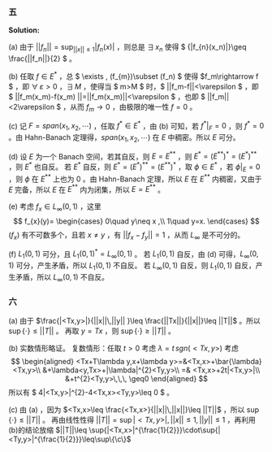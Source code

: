 ### 五

**Solution:**

(a) 由于 $||f_n||=\sup_{||x||\leq1}{|f_n(x)|}$ ，则总是 $\exists\,x_n$ 使得 $ {|f_{n}(x_n)|}\geq \frac{||f_n||}{2} $ 。

(b) 任取 $f\in E^{*}$ ，总 $ \exists \, (f_{m})\subset (f_n) $ 使得 $f_m\rightarrow f $ ，即 $\forall \, \varepsilon >0$ ，$\exists \, M$ ，使得当 $ m>M $ 时，$ ||f_m-f||<\varepsilon $ ，即 $ ||f_m(x_m)-f(x_m) ||=||f_m(x_m)||<\varepsilon $ ，也即 $ ||f_m||<2\varepsilon $ ，从而 $f_m\rightarrow0$ ，由极限的唯一性 $f=0$ 。

(c) 记 $F=span(x_1,x_2,\cdots)$ ，任取 $f^{*}\in E^{*}$ ，由 (b) 可知，若 $f^{*}\big|_{F}=0$ ，则 $f^{*}=0$ 。由 Hahn-Banach 定理得，$span(x_1,x_2,\cdots)$ 在 $E$ 中稠密。所以 $E$ 可分。

(d) 设 $E$ 为一个 Banach 空间，若其自反，则 $E=E^{**}$ ，则 $E^{*}=(E^{**})^{*}=(E^{*})^{**}$ ，则 $E^{*}$ 也自反。
	 若 $E^{*}$ 自反，则 $E^{*}=(E^{*})^{**}=(E^{**})^{*}$ ，取 $\phi\in E^{*}$ ，若 $\phi\big|_{E}=0$ ，则 $\phi$ 在 $E^{**}$ 上也为 $0$ 。由 Hahn-Banach 定理，所以 $E$ 在 $E^{**}$ 内稠密，又由于 $E$ 完备，所以 $E$ 在 $E^{**}$ 内为闭集，所以 $E=E^{**}$ 。

(e) 考虑 $f_x\in L_{\infty}(0,1)$ ，这里
$$
f_{x}(y)=
\begin{cases}
0\quad y\neq x ,\\
1\quad y=x.
\end{cases}
$$
$(f_x)$ 有不可数多个，且若 $x\neq y$ ，有 $||f_x-f_y||=1$ ，从而 $L_{\infty}$ 是不可分的。

(f) $L_1(0,1)$ 可分，且 $L_1(0,1)^{*}=L_{\infty}(0,1)$ 。
	 若 $L_1(0,1)$ 自反，由 (d) 可得，$L_{\infty}(0,1)$ 可分，产生矛盾，所以 $L_1(0,1)$ 不自反。
	 若 $L_{\infty}(0,1)$ 自反，则 $L_1(0,1)$ 自反，产生矛盾，所以 $L_{\infty}(0,1)$ 不自反。

### 六

(a) 由于 $\frac{|<Tx,y>|}{||x||\,||y|| }\leq \frac{||Tx||}{||x||}\leq ||T||$ 。所以 $\sup\{\cdot\}\leq ||T||$ 。
再取 $y=Tx$ ，则 $\sup\{\cdot\}\geq ||T||$ 。

(b) 实数情形略证。
复数情形：任取 $t>0$ 考虑 $\lambda=t\,sgn(<Tx,y>)$ 
考虑
$$
\begin{aligned}
<Tx+T\lambda y,x+\lambda y>=&<Tx,x>+\bar{\lambda}<Tx,y>\\
&+\lambda<y,Tx>+|\lambda|^{2}<Ty,y>\\
=& <Tx,x>+2t|<Tx,y>|\\
&+t^{2}<Ty,y>\,\,\,
\geq0
\end{aligned}
$$
所以有 $ 4|<Tx,y>|^{2}-4<Tx,x><Ty,y>\leq 0 $ 。

(c) 由 (a) ，因为 $<Tx,x>\leq \frac{<Tx,x>}{||x||\,||x||}\leq ||T||$ ，所以 $\sup\{\cdot\}\leq ||T||$ 。
	 再由线性性得 $||T||=\sup{|<Tx,y>|},||x||\leq1,||y||\leq1$ ，再利用(b)的结论放缩 $||T||\leq \sup{|<Tx,x>|^{\frac{1}{2}}}\cdot\sup{|<Ty,y>|^{\frac{1}{2}}}\leq\sup\{\c\}$ 
